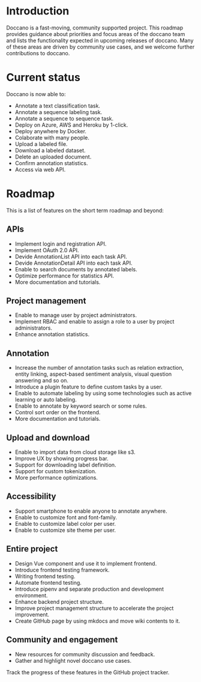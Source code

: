 # Introduction

Doccano is a fast-moving, community supported project. This roadmap provides guidance about priorities and focus areas of the doccano team and lists the functionality expected in upcoming releases of doccano. Many of these areas are driven by community use cases, and we welcome further contributions to doccano.

# Current status

Doccano is now able to:

* Annotate a text classification task.
* Annotate a sequence labeling task.
* Annotate a sequence to sequence task.
* Deploy on Azure, AWS and Heroku by 1-click.
* Deploy anywhere by Docker.
* Colaborate with many people.
* Upload a labeled file.
* Download a labeled dataset.
* Delete an uploaded document.
* Confirm annotation statistics.
* Access via web API.

# Roadmap

This is a list of features on the short term roadmap and beyond:

## APIs

* Implement login and registration API.
* Implement OAuth 2.0 API.
* Devide AnnotationList API into each task API.
* Devide AnnotationDetail API into each task API.
* Enable to search documents by annotated labels.
* Optimize performance for statistics API.
* More documentation and tutorials.

## Project management

* Enable to manage user by project administrators.
* Implement RBAC and enable to assign a role to a user by project administrators.
* Enhance annotation statistics.


## Annotation

* Increase the number of annotation tasks such as relation extraction, entity linking, aspect-based sentiment analysis, visual question answering and so on.
* Introduce a plugin feature to define custom tasks by a user.
* Enable to automate labeling by using some technologies such as active learning or auto labeling.
* Enable to annotate by keyword search or some rules.
* Control sort order on the frontend.
* More documentation and tutorials.


## Upload and download

* Enable to import data from cloud storage like s3.
* Improve UX by showing progress bar.
* Support for downloading label definition.
* Support for custom tokenization.
* More performance optimizations.

## Accessibility

* Support smartphone to enable anyone to annotate anywhere.
* Enable to customize font and font-family.
* Enable to customize label color per user.
* Enable to customize site theme per user.
 
 
## Entire project

* Design Vue component and use it to implement frontend.
* Introduce frontend testing framework.
* Writing frontend testing.
* Automate frontend testing.
* Introduce pipenv and separate production and development environment.
* Enhance backend project structure.
* Improve project management structure to accelerate the project improvement.
* Create GitHub page by using mkdocs and move wiki contents to it.

## Community and engagement

* New resources for community discussion and feedback.
* Gather and highlight novel doccano use cases.

Track the progress of these features in the GitHub project tracker.

